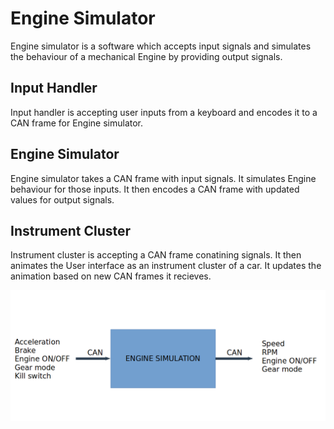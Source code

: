 # Engine Simulator
Engine simulator is a software which accepts input signals and simulates the behaviour of a mechanical Engine by providing output signals.

## Input Handler

Input handler is accepting user inputs from a keyboard and encodes it to a CAN frame for Engine simulator.

## Engine Simulator

Engine simulator takes a CAN frame with input signals. It simulates Engine behaviour for those inputs. It then encodes a CAN frame with updated values for output signals.

## Instrument Cluster

Instrument cluster is accepting a CAN frame conatining signals. It then animates the User interface as an instrument cluster of a car. It updates the animation based on new CAN frames it recieves.


![Alt text](pictures/input_output.png?raw=true "Title")